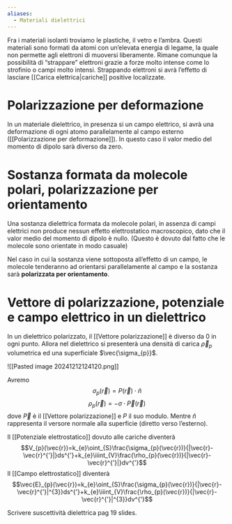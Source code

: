```yaml
---
aliases:
  - Materiali dielettrici
---
```

Fra i materiali isolanti troviamo le plastiche, il vetro e l’ambra.
Questi materiali sono formati da atomi con un’elevata energia di legame, la quale non permette agli elettroni di muoversi liberamente.
Rimane comunque la possibilità di “strappare” elettroni grazie a forze molto intense come lo strofinio o campi molto intensi. Strappando elettroni si avrà l’effetto di lasciare [[Carica elettrica|cariche]] positive localizzate.

# Polarizzazione per deformazione
In un materiale dielettrico, in presenza si un campo elettrico, si avrà una deformazione di ogni atomo parallelamente al campo esterno ([[Polarizzazione per deformazione]]).
In questo caso il valor medio del momento di dipolo sarà diverso da zero.

# Sostanza formata da molecole polari, polarizzazione per orientamento
Una sostanza dielettrica formata da molecole polari, in assenza di campi elettrici non produce nessun effetto elettrostatico macroscopico, dato che il valor medio del momento di dipolo è nullo. (Questo è dovuto dal fatto che le molecole sono orientate in modo casuale)

Nel caso in cui la sostanza viene sottoposta all’effetto di un campo, le molecole tenderanno ad orientarsi parallelamente al campo e la sostanza sarà **polarizzata per orientamento**.

# Vettore di polarizzazione, potenziale e campo elettrico in un dielettrico
In un dielettrico polarizzato, il [[Vettore polarizzazione]] è diverso da 0 in ogni punto.
Allora nel dielettrico si presenterà una densità di carica $\vec{\rho}_{p}$ volumetrica ed una superficiale $\vec{\sigma_{p}}$.

![[Pasted image 20241212124120.png]]

Avremo
$$\sigma_{p}(\vec{r})=P(\vec{r})\cdot \hat n$$
$$\rho_{p}(\vec{r})=-\sigma\cdot \vec{P}(\vec{r})$$
dove $\vec{P}$ è il [[Vettore polarizzazione]] e $P$ il suo modulo. Mentre $\hat n$ rappresenta il versore normale alla superficie (diretto verso l’esterno).

Il [[Potenziale elettrostatico]] dovuto alle cariche diventerà
$$V_{p}(\vec{r})=k_{e}\oint_{S}\frac{\sigma_{p}(\vec{r})}{|\vec{r}- \vec{r}^{'}|}ds^{'}+k_{e}\iiint_{V}\frac{\rho_{p}(\vec{r})}{|\vec{r}-\vec{r}^{'}|}dv^{'}$$
Il [[Campo elettrostatico]] diventerà
$$\vec{E}_{p}(\vec{r})=k_{e}\oint_{S}\frac{\sigma_{p}(\vec{r})}{|\vec{r}- \vec{r}^{'}|^{3}}ds^{'}+k_{e}\iiint_{V}\frac{\rho_{p}(\vec{r})}{|\vec{r}-\vec{r}^{'}|^{3}}dv^{'}$$

Scrivere suscettività dielettrica pag 19 slides.